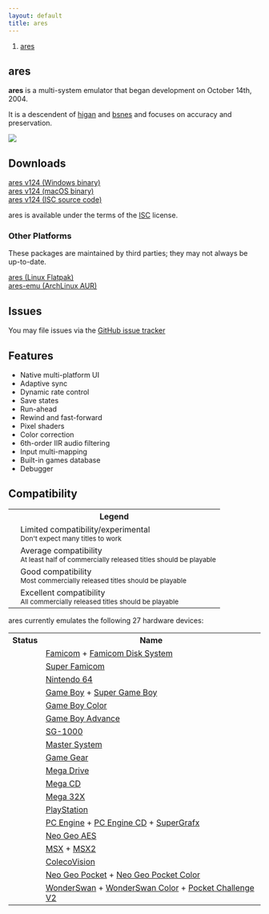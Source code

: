 ```yaml
---
layout: default
title: ares
---
```


<ol><li><a href='index.html'><span>ares</span></a></li></ol>

## ares
**ares** is a multi-system emulator that began development on October 14th, 2004.

It is a descendent of [higan](https://higan.dev) and [bsnes](https://bsnes.dev)
and focuses on accuracy and preservation.

![](images/preview.png)

## Downloads

[ares v124 (Windows binary)](https://github.com/higan-emu/ares/releases/download/v124/ares-windows.zip) <br />
[ares v124 (macOS binary)](https://github.com/higan-emu/ares/releases/download/v124/ares-macos.zip) <br />
[ares v124 (ISC source code)](https://github.com/higan-emu/ares/archive/refs/tags/v124.zip)

ares is available under the terms of the [ISC](https://opensource.org/licenses/ISC) license.

### Other Platforms

These packages are maintained by third parties; they may not always be up-to-date.

[ares (Linux Flatpak)](https://flathub.org/apps/details/dev.ares.ares/) <br />
[ares-emu (ArchLinux AUR)](https://aur.archlinux.org/packages/ares-emu/)

## Issues

You may file issues via the [GitHub issue tracker](https://github.com/higan-emu/ares)

## Features
 * Native multi-platform UI
 * Adaptive sync
 * Dynamic rate control
 * Save states
 * Run-ahead
 * Rewind and fast-forward
 * Pixel shaders
 * Color correction
 * 6th-order IIR audio filtering
 * Input multi-mapping
 * Built-in games database
 * Debugger

## Compatibility

<style>
  main tr td:nth-child(1) {
    min-width: 80px;
    transform: translateY(5%);
  }
  main tr td:nth-child(1) img {
    height: 16px;
    width: 16px;
  }
</style>

<table>
  <tr>
    <th colspan="2">Legend</th>
  </tr>
  <tr>
    <td><img src='images/star.png' alt=''><img src='images/starless.png' alt=''><img src='images/starless.png' alt=''><img src='images/starless.png' alt=''></td>
    <td>Limited compatibility/experimental <br /> <small>Don't expect many titles to work</small></td>
  </tr>
  <tr>
    <td><img src='images/star.png' alt=''><img src='images/star.png' alt=''><img src='images/starless.png' alt=''><img src='images/starless.png' alt=''></td>
    <td>Average compatibility <br /> <small>At least half of commercially released titles should be playable</small></td>
  </tr>
  <tr>
    <td><img src='images/star.png' alt=''><img src='images/star.png' alt=''><img src='images/star.png' alt=''><img src='images/starless.png' alt=''></td>
    <td>Good compatibility <br /> <small>Most commercially released titles should be playable</small></td>
  </tr>
  <tr>
    <td><img src='images/star.png' alt=''><img src='images/star.png' alt=''><img src='images/star.png' alt=''><img src='images/star.png' alt=''></td>
    <td>Excellent compatibility <br /> <small>All commercially released titles should be playable</small></td>
  </tr>
</table>

ares currently emulates the following 27 hardware devices:

<table>
  <tr>
    <th>Status</th>
    <th>Name</th>
  </tr>
  <tr>
    <td><img src='images/star.png' alt=''><img src='images/star.png' alt=''><img src='images/star.png' alt=''><img src='images/starless.png' alt=''></td>
    <td><a href='images/gallery/famicom_gimmick.png'>Famicom</a> + <a href='images/gallery/famicom-disk-system_zelda.png'>Famicom Disk System</a></td>
  </tr>
  <tr>
    <td><img src='images/star.png' alt=''><img src='images/star.png' alt=''><img src='images/star.png' alt=''><img src='images/star.png' alt=''></td>
    <td><a href='images/gallery/super-famicom_bahamut-lagoon.png'>Super Famicom</a></td>
  </tr>
  <tr>
    <td><img src='images/star.png' alt=''><img src='images/star.png' alt=''><img src='images/star.png' alt=''><img src='images/starless.png' alt=''></td>
    <td><a href='images/gallery/nintendo-64_zelda-ocarina-of-time.png'>Nintendo 64</a></td>
  </tr>
  <tr>
    <td><img src='images/star.png' alt=''><img src='images/star.png' alt=''><img src='images/star.png' alt=''><img src='images/starless.png' alt=''></td>
    <td><a href='images/gallery/game-boy_links-awakening.png'>Game Boy</a> + <a href='images/gallery/super-game-boy_devichil-black-book.png'>Super Game Boy</a></td>
  </tr>
  <tr>
    <td><img src='images/star.png' alt=''><img src='images/star.png' alt=''><img src='images/star.png' alt=''><img src='images/starless.png' alt=''></td>
    <td><a href='images/gallery/game-boy-color_devichil-white-book.png'>Game Boy Color</a></td>
  </tr>
  <tr>
    <td><img src='images/star.png' alt=''><img src='images/star.png' alt=''><img src='images/star.png' alt=''><img src='images/starless.png' alt=''></td>
    <td><a href='images/gallery/game-boy-advance_golden-sun.png'>Game Boy Advance</a></td>
  </tr>
  <tr>
    <td><img src='images/star.png' alt=''><img src='images/star.png' alt=''><img src='images/star.png' alt=''><img src='images/star.png' alt=''></td>
    <td><a href='images/gallery/sg-1000_ninja-princess.png'>SG-1000</a></td>
  </tr>
  <tr>
    <td><img src='images/star.png' alt=''><img src='images/star.png' alt=''><img src='images/star.png' alt=''><img src='images/star.png' alt=''></td>
    <td><a href='images/gallery/master-system_wonder-boy-iii.png'>Master System</a></td>
  </tr>
  <tr>
    <td><img src='images/star.png' alt=''><img src='images/star.png' alt=''><img src='images/star.png' alt=''><img src='images/starless.png' alt=''></td>
    <td><a href='images/gallery/game-gear_sonic.png'>Game Gear</a></td>
  </tr>
  <tr>
    <td><img src='images/star.png' alt=''><img src='images/star.png' alt=''><img src='images/star.png' alt=''><img src='images/starless.png' alt=''></td>
    <td><a href='images/gallery/mega-drive_sonic-3.png'>Mega Drive</a></td>
  </tr>
  <tr>
    <td><img src='images/star.png' alt=''><img src='images/star.png' alt=''><img src='images/star.png' alt=''><img src='images/starless.png' alt=''></td>
    <td><a href='images/gallery/mega-cd_lunar-silver-star.png'>Mega CD</a></td>
  </tr>
  <tr>
    <td><img src='images/star.png' alt=''><img src='images/star.png' alt=''><img src='images/starless.png' alt=''><img src='images/starless.png' alt=''></td>
    <td><a href='images/gallery/mega-32x_chaotix.png'>Mega 32X</a></td>
  </tr>
  <tr>
    <td><img src='images/star.png' alt=''><img src='images/starless.png' alt=''><img src='images/starless.png' alt=''><img src='images/starless.png' alt=''></td>
    <td><a href='images/gallery/playstation_wild-arms.png'>PlayStation</a></td>
  </tr>
  <tr>
    <td><img src='images/star.png' alt=''><img src='images/star.png' alt=''><img src='images/star.png' alt=''><img src='images/starless.png' alt=''></td>
    <td><a href='images/gallery/pc-engine_bomberman-94.png'>PC Engine</a> + <a href='images/gallery/pc-engine-cd_rondo-of-blood.png'>PC Engine CD</a> + <a href='images/gallery/supergrafx_daimakaimura.png'>SuperGrafx</a></td>
  </tr>
  <tr>
    <td><img src='images/star.png' alt=''><img src='images/starless.png' alt=''><img src='images/starless.png' alt=''><img src='images/starless.png' alt=''></td>
    <td><a href='images/gallery/neo-geo-aes_metal-slug.png'>Neo Geo AES</a></td>
  </tr>
  <tr>
    <td><img src='images/star.png' alt=''><img src='images/starless.png' alt=''><img src='images/starless.png' alt=''><img src='images/starless.png' alt=''></td>
    <td><a href='images/gallery/msx_parodius.png'>MSX</a> + <a href='images/gallery/msx2_akumajou-dracula.png'>MSX2</a></td>
  </tr>
  <tr>
    <td><img src='images/star.png' alt=''><img src='images/star.png' alt=''><img src='images/star.png' alt=''><img src='images/star.png' alt=''></td>
    <td><a href='images/gallery/colecovision_frogger.png'>ColecoVision</a></td>
  </tr>

  <tr>
    <td><img src='images/star.png' alt=''><img src='images/star.png' alt=''><img src='images/star.png' alt=''><img src='images/star.png' alt=''></td>
    <td><a href='images/gallery/neo-geo-pocket_samurai-shodown.png'>Neo Geo Pocket</a> + <a href='images/gallery/neo-geo-pocket-color_last-blade.png'>Neo Geo Pocket Color</a></td>
  </tr>
  <tr>
    <td><img src='images/star.png' alt=''><img src='images/star.png' alt=''><img src='images/star.png' alt=''><img src='images/star.png' alt=''></td>
    <td><a href='images/gallery/wonderswan_langrisser.png'>WonderSwan</a> + <a href='images/gallery/wonderswan-color_riviera.png'>WonderSwan Color</a> + <a href='images/gallery/pocket-challenge-v2_sck1.png'>Pocket Challenge V2</a></td>
  </tr>
</table>
